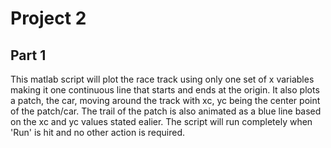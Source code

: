 # Project 2
## Part 1
This matlab script will plot the race track using only one set of x variables making it one continuous line that starts and ends at the origin.
It also plots a patch, the car, moving around the track with xc, yc being the center point of the patch/car.
The trail of the patch is also animated as a blue line based on the xc and yc values stated ealier.
The script will run completely when 'Run' is hit and no other action is required.
